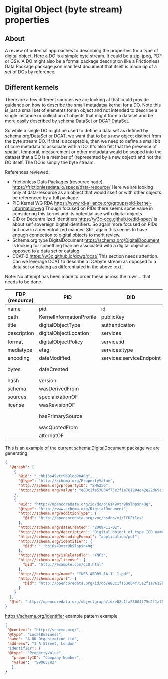 # Digital Object  (byte stream) properties

## About

A review of potential approaches to describing the properties for a type of digital object.  Here a DO is a simple byte stream.  It could be a zip, jpeg, PDF or CSV.    A DO might also be a formal package description like a Frictionless Data Package package.json manifest document that itself is made up of a set of DOs by reference.

## Different kernels

There are a few different sources we are looking at that could provide guidance on how to describe the small metadatsa kernel for a DO.  Note this is just a small set of elements for an object and not intended to describe a single instance or collection of objects that might form a dataset and be more easily described by schema:DataSet or DCAT:DataSet. 

So while a single DO might be used to define a data set as defined by schema.org/DataSet or DCAT, we want that to be a new object distinct from the byte stream DO.  If that is acceptable, then we need to define a small bit of core metadata to associate with a DO.   It's also felt that the presence of spatial, temporal, measurement or other metadata would be scoped into the dataset that a DO is a member of (represented by a new object) and not the DO itself.   The DO is simply the byte stream.  

References reviewed:

* Frictionless Data Packages (resource node) <https://frictionlessdata.io/specs/data-resource/>   Here we are looking only at data-resource as an object that would itself or with other objects be referenced by a full package.
* PID Kernel WG RDA <https://www.rd-alliance.org/groups/pid-kernel-information-wg> Though focused on PIDs there seems some value in considering this kernel and its potential use with digital objects.
* DID or Decentralized Identifiers <https://w3c-ccg.github.io/did-spec/>  is  about self sovereign digital identifiers.  So again more focused on PIDs but now in a decentralized manner.  Still, again this seems to have enough connection to digital objects to merit review.
* Schema.org type DigitalDocument <https://schema.org/DigitalDocument> is looking for something than be associated with a digital object as opposed to a data set or catalog.  
* DCAT-2 <https://w3c.github.io/dxwg/dcat/> This section needs attention.  Can we leverage DCAT to describe a DO/byte stream as opposed to a data set or catalog as differentiated in the above text. 

Note:  No attempt has been made to order these across the rows... that needs to be done

| FDP (resource) | PID                      | DID                      | schema.org                      | DCAT-2 |
| --------------------- | ------------------------ | ------------------------ | ------------------------------- | ------ |
| name                  | pid                      | id                       | schema:DigitalDocument          |        |
| path                  | KernelInformationProfile | publicKey                | schema:name                     |        |
| title                 | digitalObjectType        | authentication           | schema:URL                      |        |
| description           | digitalObjectLocation    | services                 | schema:about                    |        |
| format                | digitalObjectPolicy      | service:id               | schema:description              |        |
| mediatype             | etag                     | services:type            | schema:encodingFormat           |        |
| encoding              | dateModified             | services:serviceEndpoint | schema:fileSize                 |        |
| bytes                 | dateCreated              |                          | schema:identifier <br />(via PropVal, see below) |        |
| hash                  | version                  |                          | schema:isBasedOn                |        |
| schema                | wasDerivedFrom           |                          | schema:license                  |        |
| sources               | specialixationOF         |                          | schema:dateModified             |        |
| license               | wasRevisionOF            |                          | schema:dateCreated              |        |
|                       | hasPrimarySource         |                          | xyz:Type (domain typing)     |        |
|                       | wasQuotedFrom            |                          |                                 |        |
|                       | alternatOF               |                          |                                 |        |



This is an example of the current schema:DigitalDocument package we are generating

```JSON
{
  "@graph": [
    {
      "@id": "_:bbj6s49vtr9b9lop9n40g",
      "@type": "http://schema.org/PropertyValue",
      "http://schema.org/propertyID": "SHA256",
      "http://schema.org/value": "e88c1fa53004f75e2f1a761284c42e22d69e1750e70904c02c0b726ff42250ad"
    },
    {
      "@id": "http://opencoredata.org/id/do/bj6s49vtr9b9lop9n40g",
      "@type": "http://www.schema.org/DigitalDocument",
      "http://schema.org/additionType": {
        "@id": "http://opencoredata.org/voc/csdco/v1/ICDFiles"
      },
      "http://schema.org/dateCreated": "2009-11-02",
      "http://schema.org/description": "Digital object of type ICD named YNP3-ABD09-1A-1L-1.pdf for CSDCO project YNP3",
      "http://schema.org/encodingFormat": "application/pdf",
      "http://schema.org/identifier": {
        "@id": "_:bbj6s49vtr9b9lop9n40g"
      },
      "http://schema.org/isRelatedTo": "YNP3",
      "http://schema.org/license": {
        "@id": "http://example.com/cc0.html"
      },
      "http://schema.org/name": "YNP3-ABD09-1A-1L-1.pdf",
      "http://schema.org/url": {
        "@id": "http://opencoredata.org/id/do/e88c1fa53004f75e2f1a761284c42e22d69e1750e70904c02c0b726ff42250ad"
      }
    }
  ],
  "@id": "http://opencoredata.org/objectgraph/id/e88c1fa53004f75e2f1a761284c42e22d69e1750e70904c02c0b726ff42250ad"
}
```






<https://schema.org/identifier>  example pattern example

```json
{
 "@context": "http://schema.org/",
 "@type": "LocalBusiness",
 "name": "A UK Organization Ltd",
 "address": "1 A Street, London"
 "identifier": {
 "@type": "PropertyValue",
   "propertyID": "Company Number",
   "value":  "99065782"
   },
}
```

